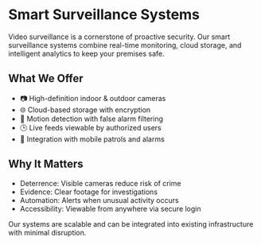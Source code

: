 # Smart Surveillance Systems

Video surveillance is a cornerstone of proactive security. Our smart surveillance systems combine real-time monitoring, cloud storage, and intelligent analytics to keep your premises safe.

## What We Offer

- 📷 High-definition indoor & outdoor cameras  
- 🌐 Cloud-based storage with encryption  
- 👀 Motion detection with false alarm filtering  
- 🕒 Live feeds viewable by authorized users  
- 📲 Integration with mobile patrols and alarms  

## Why It Matters

- Deterrence: Visible cameras reduce risk of crime  
- Evidence: Clear footage for investigations  
- Automation: Alerts when unusual activity occurs  
- Accessibility: Viewable from anywhere via secure login  

Our systems are scalable and can be integrated into existing infrastructure with minimal disruption.
